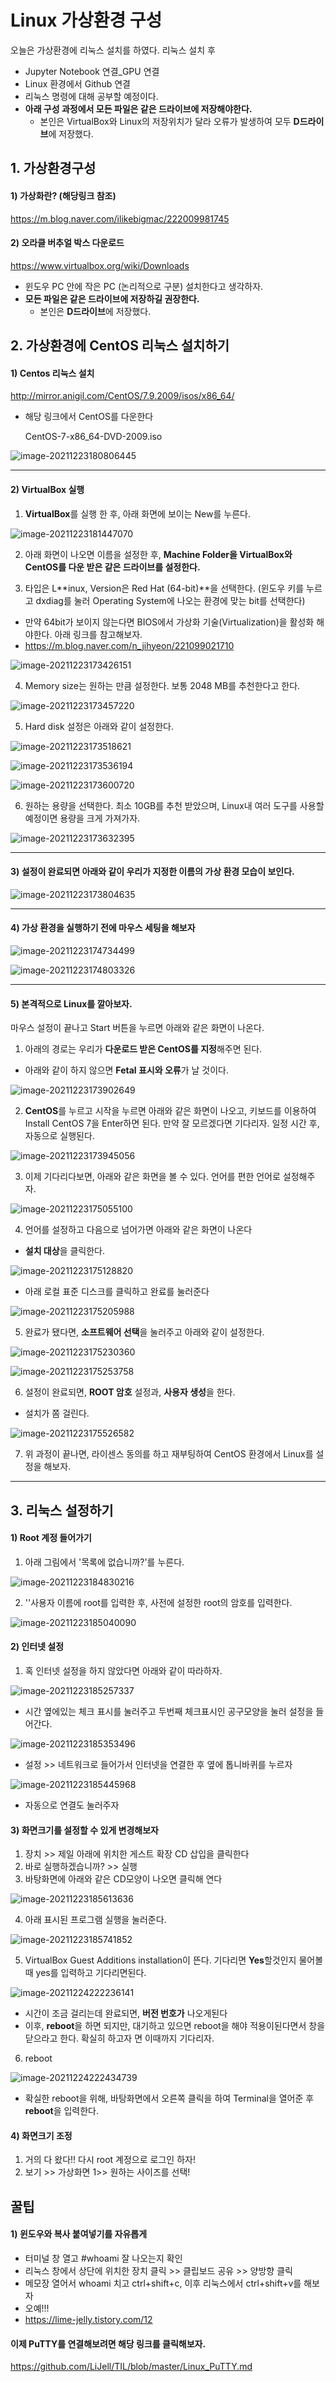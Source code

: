 # Linux 가상환경 구성

오늘은 가상환경에 리눅스 설치를 하였다. 
리눅스 설치 후

-  Jupyter Notebook 연결_GPU 연결
-  Linux 환경에서 Github 연결
-  리눅스 명령에 대해 공부할 예정이다.
-  **아래 구성 과정에서 모든 파일은 같은 드라이브에 저장해야한다.**
   -  본인은 VirtualBox와 Linux의 저장위치가 달라 오류가 발생하여 모두 **D드라이브**에 저장했다. 


## 1. 가상환경구성

#### 1) 가상화란? (해당링크 참조)

https://m.blog.naver.com/ilikebigmac/222009981745

#### 2) 오라클 버추얼 박스 다운로드
https://www.virtualbox.org/wiki/Downloads

- 윈도우 PC 안에 작은 PC (논리적으로 구분) 설치한다고 생각하자.
- **모든 파일은 같은 드라이브에 저장하길 권장한다.** 
  - 본인은 **D드라이브**에 저장했다. 


## 2. 가상환경에 CentOS 리눅스 설치하기


#### 1) Centos 리눅스 설치

http://mirror.anigil.com/CentOS/7.9.2009/isos/x86_64/

- 해당 링크에서 CentOS를 다운한다

  CentOS-7-x86_64-DVD-2009.iso

![image-20211223180806445](Linux_download.assets/image-20211223180806445.png)



---

#### 2) VirtualBox 실행

1. **VirtualBox**를 실행 한 후, 아래 화면에 보이는 New를 누른다.

![image-20211223181447070](Linux_download.assets/image-20211223181447070.png)



2. 아래 화면이 나오면 이름을 설정한 후, **Machine Folder을 VirtualBox와 CentOS를 다운 받은 같은 드라이브를 설정한다.** 

3. 타입은 L**inux, Version은 Red Hat (64-bit)**을 선택한다. (윈도우 키를 누르고 dxdiag를 눌러 Operating System에 나오는 환경에 맞는 bit를 선택한다)

- 만약 64bit가 보이지 않는다면 BIOS에서 가상화 기술(Virtualization)을 활성화 해야한다. 아래 링크를 참고해보자.
- https://m.blog.naver.com/n_jihyeon/221099021710

![image-20211223173426151](Linux_download.assets/image-20211223173426151.png)



4. Memory size는 원하는 만큼 설정한다. 보통 2048 MB를 추천한다고 한다.



![image-20211223173457220](Linux_download.assets/image-20211223173457220.png)



5. Hard disk 설정은 아래와 같이 설정한다. 

![image-20211223173518621](Linux_download.assets/image-20211223173518621.png)



![image-20211223173536194](Linux_download.assets/image-20211223173536194.png)

![image-20211223173600720](Linux_download.assets/image-20211223173600720.png)

6. 원하는 용량을 선택한다. 최소 10GB를 추천 받았으며, Linux내 여러 도구를 사용할 예정이면 용량을 크게 가져가자. 

![image-20211223173632395](Linux_download.assets/image-20211223173632395.png)



---
#### 3) 설정이 완료되면 아래와 같이 우리가 지정한 이름의 가상 환경 모습이 보인다. 

![image-20211223173804635](Linux_download.assets/image-20211223173804635.png)



---

#### 4) 가상 환경을 실행하기 전에 마우스 세팅을 해보자


![image-20211223174734499](Linux_download.assets/image-20211223174734499.png)

![image-20211223174803326](Linux_download.assets/image-20211223174803326.png)



---

#### 5) 본격적으로 Linux를 깔아보자.

마우스 설정이 끝나고 Start 버튼을 누르면 아래와 같은 화면이 나온다.

1. 아래의 경로는 우리가 **다운로드 받은 CentOS를 지정**해주면 된다. 

- 아래와 같이 하지 않으면 **Fetal 표시와 오류**가 날 것이다. 

![image-20211223173902649](Linux_download.assets/image-20211223173902649.png)

2. **CentOS**를 누르고 시작을 누르면 아래와 같은 화면이 나오고, 키보드를 이용하여 Install CentOS 7을 Enter하면 된다. 만약 잘 모르겠다면 기다리자. 일정 시간 후, 자동으로 실행된다.

![image-20211223173945056](Linux_download.assets/image-20211223173945056.png)



3. 이제 기다리다보면, 아래와 같은 화면을 볼 수 있다. 언어를 편한 언어로 설정해주자. 

![image-20211223175055100](Linux_download.assets/image-20211223175055100.png)



4. 언어를 설정하고 다음으로 넘어가면 아래와 같은 화면이 나온다

- **설치 대상**을 클릭한다.

![image-20211223175128820](Linux_download.assets/image-20211223175128820.png)



- 아래 로컬 표준 디스크를 클릭하고 완료를 눌러준다

![image-20211223175205988](Linux_download.assets/image-20211223175205988.png)



5. 완료가 됐다면, **소프트웨어 선택**을 눌러주고 아래와 같이 설정한다. 

![image-20211223175230360](Linux_download.assets/image-20211223175230360.png)

![image-20211223175253758](Linux_download.assets/image-20211223175253758.png)



6. 설정이 완료되면, **ROOT 암호** 설정과, **사용자 생성**을 한다.

- 설치가 쫌 걸린다. 

![image-20211223175526582](Linux_download.assets/image-20211223175526582.png)



7. 위 과정이 끝나면, 라이센스 동의를 하고 재부팅하여 CentOS 환경에서 Linux를 설정을 해보자.



---

## 3. 리눅스 설정하기

#### 1) Root 계정 들어가기

1. 아래 그림에서 '목록에 없습니까?'를 누른다.

![image-20211223184830216](Linux_download.assets/image-20211223184830216.png)



2. ''사용자 이름에 root를 입력한 후, 사전에 설정한 root의 암호를 입력한다.

![image-20211223185040090](Linux_download.assets/image-20211223185040090.png)



#### 2) 인터넷 설정

1. 혹 인터넷 설정을 하지 않았다면 아래와 같이 따라하자. 

![image-20211223185257337](Linux_download.assets/image-20211223185257337.png)

- 시간 옆에있는 체크 표시를 눌러주고 두번째 체크표시인 공구모양을 눌러 설정을 들어간다.

![image-20211223185353496](Linux_download.assets/image-20211223185353496.png)

- 설정 >> 네트워크로 들어가서 인터넷을 연결한 후 옆에 톱니바퀴를 누르자

![image-20211223185445968](Linux_download.assets/image-20211223185445968.png)

- 자동으로 연결도 눌러주자



#### 3) 화면크기를 설정할 수 있게 변경해보자

1. 장치 >> 제일 아래에 위치한 게스트 확장 CD 삽입을 클릭한다
2. 바로 실행하겠습니까? >> 실행
3. 바탕화면에 아래와 같은 CD모양이 나오면 클릭해 연다

 ![image-20211223185613636](Linux_download.assets/image-20211223185613636.png)



4. 아래 표시된 프로그램 실행을 눌러준다.

![image-20211223185741852](Linux_download.assets/image-20211223185741852.png)



5. VirtualBox Guest Additions installation이 뜬다. 기다리면 **Yes**할것인지 물어볼 때 yes를 입력하고 기다리면된다. 

![image-20211224222236141](Linux_download.assets/image-20211224222236141.png)

- 시간이 조금 걸리는데 완료되면, **버전 번호가** 나오게된다
- 이후, **reboot**을 하면 되지만, 대기하고 있으면 reboot을 해야 적용이된다면서 창을 닫으라고 한다. 확실히 하고자 면 이때까지 기다리자. 

6. reboot

![image-20211224222434739](Linux_download.assets/image-20211224222434739.png)

- 확실한 reboot을 위해, 바탕화면에서 오른쪽 클릭을 하여 Terminal을 열어준 후 **reboot**을 입력한다.



#### 4) 화면크기 조정

1. 거의 다 왔다!! 다시 root 계정으로 로그인 하자! 
1. 보기 >> 가상화면 1>> 원하는 사이즈를 선택!





## 꿀팁

#### 1) 윈도우와 복사 붙여넣기를 자유롭게

- 터미널 창 열고 #whoami 잘 나오는지 확인
- 리눅스 창에서 상단에 위치한 장치 클릭 >> 클립보드 공유 >> 양방향 클릭
- 메모장 열어서 whoami 치고 ctrl+shift+c, 이후 리눅스에서 ctrl+shift+v를 해보자
- 오예!!!
- https://lime-jelly.tistory.com/12

#### 이제 PuTTY를 연결해보려면 해당 링크를 클릭해보자.
https://github.com/LiJell/TIL/blob/master/Linux_PuTTY.md